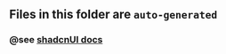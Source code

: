 ## Files in this folder are `auto-generated`

### @see [shadcnUI docs](https://ui.shadcn.com/docs/cli#add)
